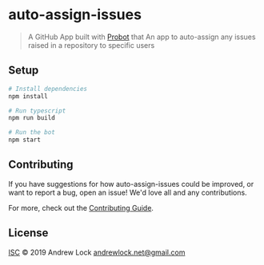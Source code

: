 # auto-assign-issues

> A GitHub App built with [Probot](https://github.com/probot/probot) that An app to auto-assign any issues raised in a repository to specific users

## Setup

```sh
# Install dependencies
npm install

# Run typescript
npm run build

# Run the bot
npm start
```

## Contributing

If you have suggestions for how auto-assign-issues could be improved, or want to report a bug, open an issue! We'd love all and any contributions.

For more, check out the [Contributing Guide](CONTRIBUTING.md).

## License

[ISC](LICENSE) © 2019 Andrew Lock <andrewlock.net@gmail.com>
